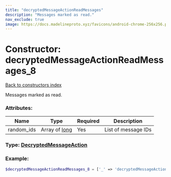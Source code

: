 ```yaml
---
title: "decryptedMessageActionReadMessages"
description: "Messages marked as read."
nav_exclude: true
image: https://docs.madelineproto.xyz/favicons/android-chrome-256x256.png
---
```

# Constructor: decryptedMessageActionReadMessages\_8  
[Back to constructors index](/API_docs/constructors/index.html)



Messages marked as read.

### Attributes:

| Name     |    Type       | Required | Description |
|----------|---------------|----------|-------------|
|random\_ids|Array of [long](/API_docs/types/long.html) | Yes|List of message IDs|



### Type: [DecryptedMessageAction](/API_docs/types/DecryptedMessageAction.html)


### Example:

```php
$decryptedMessageActionReadMessages_8 = ['_' => 'decryptedMessageActionReadMessages', 'random_ids' => [long, long]];
```  
